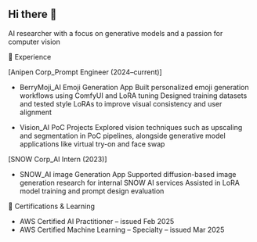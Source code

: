 ## Hi there 👋
AI researcher with a focus on generative models and a passion for computer vision


💼 Experience

[Anipen Corp_Prompt Engineer (2024–current)]

- BerryMoji_AI Emoji Generation App
Built personalized emoji generation workflows using ComfyUI and LoRA tuning
Designed training datasets and tested style LoRAs to improve visual consistency and user alignment

- Vision_AI PoC Projects
Explored vision techniques such as upscaling and segmentation in PoC pipelines, alongside generative model applications like virtual try-on and face swap


[SNOW Corp_AI Intern (2023)]
- SNOW_AI image Generation App
Supported diffusion-based image generation research for internal SNOW AI services
Assisted in LoRA model training and prompt design evaluation



📃 Certifications & Learning
- AWS Certified AI Practitioner – issued Feb 2025
- AWS Certified Machine Learning – Specialty – issued Mar 2025
